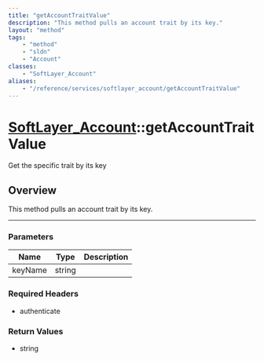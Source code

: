 ```yaml
---
title: "getAccountTraitValue"
description: "This method pulls an account trait by its key."
layout: "method"
tags:
    - "method"
    - "sldn"
    - "Account"
classes:
    - "SoftLayer_Account"
aliases:
    - "/reference/services/softlayer_account/getAccountTraitValue"
---
```

# [SoftLayer_Account](/reference/services/SoftLayer_Account)::getAccountTraitValue


Get the specific trait by its key


## Overview 
This method pulls an account trait by its key. 

-----

### Parameters 
|Name | Type | Description |
| --- | --- | --- |
|keyName| string| |


### Required Headers
* authenticate


### Return Values
* string




